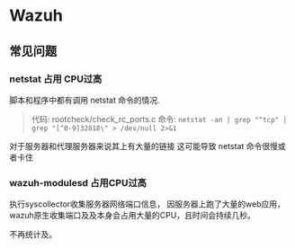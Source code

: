 # Wazuh

## 常见问题

### netstat 占用 CPU过高

脚本和程序中都有调用 netstat 命令的情况.

> 代码: rootcheck/check_rc_ports.c
> 命令: `netstat -an | grep "^tcp" |  grep "[^0-9]32818\" > /dev/null 2>&1`

对于服务器和代理服务器来说其上有大量的链接 这可能导致 netstat 命令很慢或者卡住


### wazuh-modulesd 占用CPU过高

执行syscollector收集服务器网络端口信息，
因服务器上跑了大量的web应用，
wazuh原生收集端口及<network>及<ports>本身会占用大量的CPU，且时间会持续几秒。

不再统计<network>及<ports>。